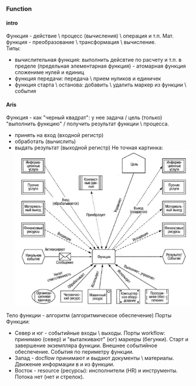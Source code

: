 ### Function
#### intro
Функция - действие \ процесс (вычисления) \ операция и т.п. Мат. функция - преобразование \ трансформация \ вычисление.  
Типы:
- вычислительная функция: выполнить дейсвтие по расчету и т.п. в пределе (предельная элементарная функция) - атомарная функция сложениме нулей и единиц
- функция передачи: передача \ прием нуликов и единичек
- функция старта \ останова: добавить \ удалить маркер из функции \ события  

#### Aris
Функция - как "черный квадрат": у нее задача / цель (только) "выполнить функцию" / получить результат функции \ процесса.  
- принять на вход (входной регистр)
- обработать (вычислить)
- выдать результат (выходной регистр)
Не точная картинка:
![ris](pic/aris_function.jpg)

Тело функции - алгоритм (алгоритмическое обеспечение) 
Порты Функции:
- Север и юг - событийные входы \ выходы. Порты workflow: принимаю (север) и "выталкивают" (юг) маркеры (бегунки). Старт и завершение экземпляра функции. Внешнее событийное обеспечение. События по периметру функции. 
- Запад - docflow принимают и выдают документы \ материалы. Движение информации в и из функции.
- Восток - resource (ресурсы): инсполнители (HR) и инструменты. Потока нет (нет и стрелок).
